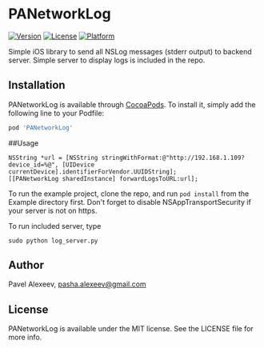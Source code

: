 # PANetworkLog

[![Version](https://img.shields.io/cocoapods/v/PANetworkLog.svg?style=flat)](http://cocoapods.org/pods/PANetworkLog)
[![License](https://img.shields.io/cocoapods/l/PANetworkLog.svg?style=flat)](http://cocoapods.org/pods/PANetworkLog)
[![Platform](https://img.shields.io/cocoapods/p/PANetworkLog.svg?style=flat)](http://cocoapods.org/pods/PANetworkLog)

Simple iOS library to send all NSLog messages (stderr output) to backend server.
Simple server to display logs is included in the repo.

## Installation

PANetworkLog is available through [CocoaPods](http://cocoapods.org). To install
it, simply add the following line to your Podfile:

```ruby
pod 'PANetworkLog'
```

##Usage

```
NSString *url = [NSString stringWithFormat:@"http://192.168.1.109?device_id=%@", [UIDevice currentDevice].identifierForVendor.UUIDString];
[[PANetworkLog sharedInstance] forwardLogsToURL:url];
```

To run the example project, clone the repo, and run `pod install` from the Example directory first.
Don't forget to disable NSAppTransportSecurity if your server is not on https.

To run included server, type
```
sudo python log_server.py 
```

## Author

Pavel Alexeev, pasha.alexeev@gmail.com

## License

PANetworkLog is available under the MIT license. See the LICENSE file for more info.
